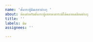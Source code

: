 ```yaml
---
name: 'ตั้งกระทู้มีมเฮฮาต่างๆ '
about: ห้องสำหรับตั้งกระทู้เฮฮาหาสาระมิได้คลายเคลียดต่างๆ
title: ''
labels: มีม
assignees: ''

---
```



